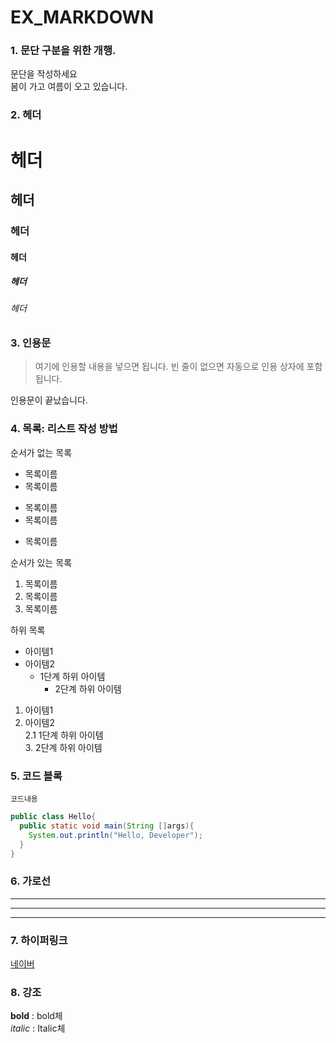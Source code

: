 # EX_MARKDOWN
### 1. 문단 구분을 위한 개행.
문단을 작성하세요  
봄이 가고 여름이 오고 있습니다.

### 2. 헤더  
# 헤더  
## 헤더  
### 헤더  
#### 헤더  
##### 헤더  
###### 헤더

### 3. 인용문
> 여기에 인용할 내용을 넣으면 됩니다.
> 빈 줄이 없으면 자동으로 인용 상자에 포함됩니다.  

인용문이 끝났습니다.

### 4. 목록: 리스트 작성 방법
순서가 없는 목록  
* 목록이름
* 목록이름
- 목록이름
- 목록이름
+ 목록이름

순서가 있는 목록  
1. 목록이름
2. 목록이름
3. 목록이름

하위 목록  
- 아이템1
- 아이템2
  - 1단계 하위 아이템
    * 2단계 하위 아이템

1. 아이템1  
2. 아이템2  
   2.1 1단계 하위 아이템  
      3. 2단계 하위 아이템

### 5. 코드 블록
```프로그래밍 언어
코드내용
```
```java
public class Hello{
  public static void main(String []args){
    System.out.println("Hello, Developer");
  }
}
```

### 6. 가로선
---
***
___

### 7. 하이퍼링크
[네이버](www.naver.com "네이버")

### 8. 강조
**bold** : bold체  
*italic* : Italic체



